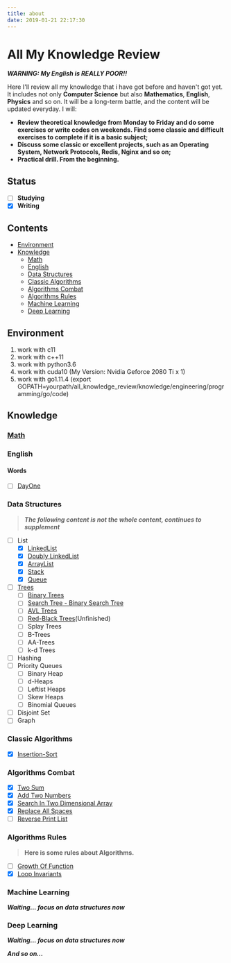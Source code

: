 ```yaml
---
title: about
date: 2019-01-21 22:17:30
---
```


# All My Knowledge Review

***WARNING: My English is REALLY POOR!!***

Here I'll review all my knowledge that i have got before and haven't got yet. It includes not only **Computer Science** but also **Mathematics**, **English**, **Physics** and so on.
It will be a long-term battle, and the content will be updated everyday. I will:

+ **Review theoretical knowledge from Monday to Friday and do some exercises or write codes on weekends. Find some classic and difficult exercises to complete if it is a basic subject;**
+ **Discuss some classic or excellent projects, such as an Operating System, Network Protocols, Redis, Nginx and so on;**
+ **Practical drill. From the beginning.**

## Status

- [ ] **Studying**
- [x] **Writing**

## Contents
- [Environment](#Environment)
- [Knowledge](#Knowledge)
    - [Math](#Math)
    - [English](#English)
    - [Data Structures](#data-structures)
    - [Classic Algorithms](#Classic-Algorithms)
    - [Algorithms Combat](#Algorithms-Combat)
    - [Algorithms Rules](#Algorithms-Rules)
    - [Machine Learning](#Machine-Learning)
    - [Deep Learning](#Deep-Learning)

## Environment

1. work with c11
2. work with c++11
3. work with python3.6
4. work with cuda10 (My Version: Nvidia Geforce 2080 Ti x 1)
5. work with go1.11.4 (export GOPATH=yourpath/all_knowledge_review/knowledge/engineering/programming/go/code)

## Knowledge

### [Math](./knowledge/math/README.md)

### English

#### Words

- [ ] [DayOne](./knowledge/english/words/Day1.md#First-Day-Words)

### Data Structures

> ***The following content is not the whole content, continues to supplement***

- [ ] List
    - [x] [LinkedList](./knowledge/data_structures/doc/lists/LinkedList.md#LinkedList)
    - [x] [Doubly LinkedList](./knowledge/data_structures/doc/lists/DoublyLinkedList.md#Doubly-LinkedList)
    - [x] [ArrayList](./knowledge/data_structures/doc/lists/ArrayList.md#ArrayList)
    - [x] [Stack](./knowledge/data_structures/doc/lists/Stack.md#Stack)
    - [x] [Queue](./knowledge/data_structures/doc/lists/Queue.md#Queue)
- [ ] [Trees](./knowledge/data_structures/doc/trees/Trees.md#Trees)
    - [ ] [Binary Trees](./knowledge/data_structures/doc/trees/BinaryTrees.md#Binary-Trees)
    - [ ] [Search Tree - Binary Search Tree](./knowledge/data_structures/doc/trees/BinarySearchTree.md#Binary-Search-Tree)
    - [ ] [AVL Trees](./knowledge/data_structures/doc/trees/AvlTree.md#AVL-Trees)
    - [ ] [Red-Black Trees](./knowledge/data_structures/doc/trees/Red-BlackTrees.md#Red-Black-Trees)(Unfinished)
    - [ ] Splay Trees
    - [ ] B-Trees
    - [ ] AA-Trees
    - [ ] k-d Trees
- [ ] Hashing
- [ ] Priority Queues
    - [ ] Binary Heap
    - [ ] d-Heaps
    - [ ] Leftist Heaps
    - [ ] Skew Heaps
    - [ ] Binomial Queues
- [ ] Disjoint Set
- [ ] Graph

### Classic Algorithms

- [x] [Insertion-Sort](./knowledge/algorithms/classic/doc/InsertionSort.md#Insertion-Sort)

### Algorithms Combat

- [x] [Two Sum](./knowledge/algorithms/combat/doc/TwoSum.md#Two-Sum)
- [x] [Add Two Numbers](./knowledge/algorithms/combat/doc/AddTwoNumbers.md#Add-Two-Numbers)
- [x] [Search In Two Dimensional Array](./knowledge/algorithms/combat/doc/SearchInTwoDimensionalArray.md#Search-In-Two-Dimensional-Array)
- [x] [Replace All Spaces](./knowledge/algorithms/combat/doc/ReplaceAllSpaces.md#Replace-All-Spaces)
- [ ] [Reverse Print List](./knowledge/algorithms/combat/doc/ReversePrintList.md#Reverse-Print-List)

### Algorithms Rules

> **Here is some rules about Algorithms.**

- [ ] [Growth Of Function](./knowledge/algorithms/rules/GrowthOfFunction.md#Growth-Of-Function)
- [x] [Loop Invariants](./knowledge/algorithms/rules/LoopInvariants.md#Loop-Invariants)

### Machine Learning

***Waiting... focus on data structures now***

### Deep Learning

***Waiting... focus on data structures now***

***And so on...***

